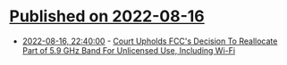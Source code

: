 # [Published on 2022-08-16](index.md)

* [2022-08-16, 22:40:00](https://mobile.slashdot.org/story/22/08/16/1949216/court-upholds-fccs-decision-to-reallocate-part-of-59-ghz-band-for-unlicensed-use-including-wi-fi?utm_source=rss1.0mainlinkanon&utm_medium=feed) - [Court Upholds FCC's Decision To Reallocate Part of 5.9 GHz Band For Unlicensed Use, Including Wi-Fi](https://mobile.slashdot.org/story/22/08/16/1949216/court-upholds-fccs-decision-to-reallocate-part-of-59-ghz-band-for-unlicensed-use-including-wi-fi?utm_source=rss1.0mainlinkanon&utm_medium=feed)

